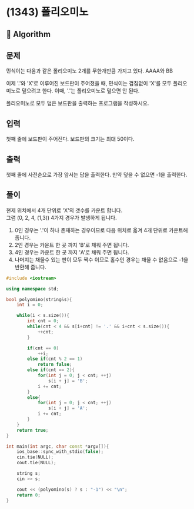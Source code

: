 # (1343) 폴리오미노
## :100: Algorithm
## 문제
민식이는 다음과 같은 폴리오미노 2개를 무한개만큼 가지고 있다. AAAA와 BB

이제 '.'와 'X'로 이루어진 보드판이 주어졌을 때, 민식이는 겹침없이 'X'를 모두 폴리오미노로 덮으려고 한다. 이때, '.'는 폴리오미노로 덮으면 안 된다.

폴리오미노로 모두 덮은 보드판을 출력하는 프로그램을 작성하시오.

## 입력
첫째 줄에 보드판이 주어진다. 보드판의 크기는 최대 50이다.

## 출력
첫째 줄에 사전순으로 가장 앞서는 답을 출력한다. 만약 덮을 수 없으면 -1을 출력한다.

## 풀이
현제 위치에서 4개 단위로 'X'의 갯수를 카운트 합니다.  
그럼 (0, 2, 4, (1,3)) 4가지 경우가 발생하게 됩니다.  
1. 0인 경우는 '.'이 하나 존재하는 경우이므로 다음 위치로 옮겨 4개 단위로 카운트해 줍니다.  
2. 2인 경우는 카운트 한 곳 까지 'B'로 채워 주면 됩니다.  
3. 4인 경우는 카운트 한 곳 까지 'A'로 채워 주면 됩니다.  
4. 나머지는 채울수 있는 판이 모두 짝수 이므로  홀수인 경우는 채울 수 없음으로 -1을 반환해 줍니다.

```cpp
#include <iostream>

using namespace std;

bool polyomino(string&s){
    int i = 0;

    while(i < s.size()){
        int cnt = 0;
        while(cnt < 4 && s[i+cnt] != '.' && i+cnt < s.size()){
            ++cnt;
        }

        if(cnt == 0)    
            ++i;
        else if(cnt % 2 == 1)
            return false;
        else if(cnt == 2){
            for(int j = 0; j < cnt; ++j)
                s[i + j] = 'B';
            i += cnt;
        }
        else{
            for(int j = 0; j < cnt; ++j)
                s[i + j] = 'A';
            i += cnt;
        }
    }
    return true;
}

int main(int argc, char const *argv[]){
    ios_base::sync_with_stdio(false);
    cin.tie(NULL);
    cout.tie(NULL);

    string s;
    cin >> s;

    cout << (polyomino(s) ? s : "-1") << "\n";
    return 0;
}

```